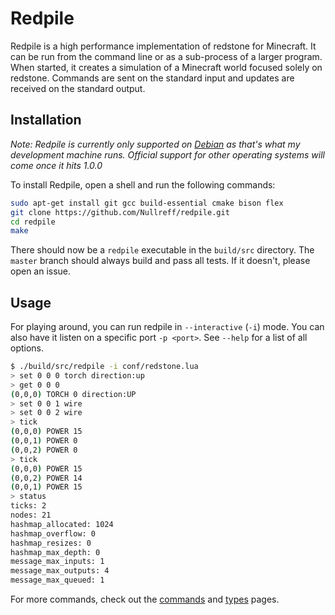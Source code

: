 Redpile
=======

Redpile is a high performance implementation of redstone for Minecraft.
It can be run from the command line or as a sub-process of a larger program.
When started, it creates a simulation of a Minecraft world focused solely on redstone.
Commands are sent on the standard input and updates are received on the standard output.

Installation
------------

*Note: Redpile is currently only supported on [Debian](https://www.debian.org/) as that's what my development machine runs.
Official support for other operating systems will come once it hits 1.0.0*

To install Redpile, open a shell and run the following commands:

~~~bash
sudo apt-get install git gcc build-essential cmake bison flex
git clone https://github.com/Nullreff/redpile.git
cd redpile
make
~~~

There should now be a `redpile` executable in the `build/src` directory.
The `master` branch should always build and pass all tests.
If it doesn't, please open an issue.

Usage
-----

For playing around, you can run redpile in `--interactive` (`-i`) mode.
You can also have it listen on a specific port `-p <port>`.
See `--help` for a list of all options.

~~~bash
$ ./build/src/redpile -i conf/redstone.lua
> set 0 0 0 torch direction:up
> get 0 0 0
(0,0,0) TORCH 0 direction:UP
> set 0 0 1 wire
> set 0 0 2 wire
> tick
(0,0,0) POWER 15
(0,0,1) POWER 0
(0,0,2) POWER 0
> tick
(0,0,0) POWER 15
(0,0,2) POWER 14
(0,0,1) POWER 15
> status
ticks: 2
nodes: 21
hashmap_allocated: 1024
hashmap_overflow: 0
hashmap_resizes: 0
hashmap_max_depth: 0
message_max_inputs: 1
message_max_outputs: 4
message_max_queued: 1
~~~

For more commands, check out the [commands](commands.md) and [types](types.md) pages.

